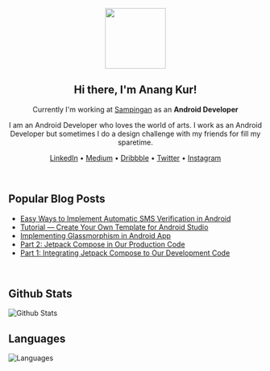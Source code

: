 <p align="center">
    <img src="https://media.giphy.com/media/Y4bzv6DYbYzy8jDnoW/giphy.gif" width="120px"/>
</p>

<h2 align="center">Hi there, I'm Anang Kur!</h2>

<p align="center">Currently I'm working at <a href="https://www.sampingan.co.id">Sampingan</a> as an <b>Android Developer</b></p>

<p align="center">I am an Android Developer who loves the world of arts. I work as an Android Developer but sometimes I do a design challenge with my friends for fill my sparetime.</p>

<p align="center">
    <a href="https://www.linkedin.com/in/anangkur">LinkedIn</a> •
    <a href="https://medium.com/@anangk97">Medium</a> •
    <a href="https://dribbble.com/anangkur">Dribbble</a> •
    <a href="https://twitter.com/anang_kur">Twitter</a> •
    <a href="https://instagram.com/anang.kur">Instagram</a>
</p>
<br>

## Popular Blog Posts
* [Easy Ways to Implement Automatic SMS Verification in Android](https://medium.com/gits-apps-insight/easy-ways-to-implement-automatic-sms-verification-in-android-2b5d8040afbd)
* [Tutorial — Create Your Own Template for Android Studio](https://medium.com/gits-apps-insight/tutorial-create-your-own-template-for-android-studio-1aaa9b4cb18)
* [Implementing Glassmorphism in Android App](https://medium.com/sampingan-tech/implementing-glassmorphism-in-android-app-e73a2fd83b80)
* [Part 2: Jetpack Compose in Our Production Code](https://medium.com/sampingan-tech/part-2-jetpack-compose-in-our-production-code-d17e5a02af4f)
* [Part 1: Integrating Jetpack Compose to Our Development Code](https://medium.com/sampingan-tech/part-1-integrating-jetpack-compose-to-our-development-code-9a9d25c70979)
<br>

## Github Stats
![Github Stats](https://github-readme-stats.vercel.app/api?username=anangkur&count_private=true&show_icons=true&theme=solarized-dark)

## Languages
![Languages](https://github-readme-stats.vercel.app/api/top-langs/?username=anangkur&layout=compact&count_private=true&theme=solarized-dark)
<br>
